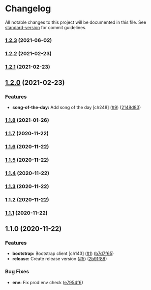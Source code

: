 # Changelog

All notable changes to this project will be documented in this file. See [standard-version](https://github.com/conventional-changelog/standard-version) for commit guidelines.

### [1.2.3](https://github.com/prashanthr/today-cli/compare/v1.2.2...v1.2.3) (2021-06-02)

### [1.2.2](https://github.com/prashanthr/today-cli/compare/v1.2.1...v1.2.2) (2021-02-23)

### [1.2.1](https://github.com/prashanthr/today-cli/compare/v1.2.0...v1.2.1) (2021-02-23)

## [1.2.0](https://github.com/prashanthr/today-cli/compare/v1.1.8...v1.2.0) (2021-02-23)


### Features

* **song-of-the-day:** Add song of the day [ch248] ([#9](https://github.com/prashanthr/today-cli/issues/9)) ([2148d83](https://github.com/prashanthr/today-cli/commit/2148d83c7b2d5a4d9fdc181094c58970d1675121))

### [1.1.8](https://github.com/prashanthr/today-cli/compare/v1.1.7...v1.1.8) (2021-01-26)

### [1.1.7](https://github.com/prashanthr/today-cli/compare/v1.1.6...v1.1.7) (2020-11-22)

### [1.1.6](https://github.com/prashanthr/today-cli/compare/v1.1.5...v1.1.6) (2020-11-22)

### [1.1.5](https://github.com/prashanthr/today-cli/compare/v1.1.4...v1.1.5) (2020-11-22)

### [1.1.4](https://github.com/prashanthr/today-cli/compare/v1.1.3...v1.1.4) (2020-11-22)

### [1.1.3](https://github.com/prashanthr/today-cli/compare/v1.1.2...v1.1.3) (2020-11-22)

### [1.1.2](https://github.com/prashanthr/today-cli/compare/v1.1.1...v1.1.2) (2020-11-22)

### [1.1.1](https://github.com/prashanthr/today-cli/compare/v1.1.0...v1.1.1) (2020-11-22)

## 1.1.0 (2020-11-22)


### Features

* **bootstrap:** Bootstrap client [ch143] ([#1](https://github.com/prashanthr/today-cli/issues/1)) ([b7d7f65](https://github.com/prashanthr/today-cli/commit/b7d7f6597486bd68d6d607ba02d4cba5ca1a4f8e))
* **release:** Create release version ([#5](https://github.com/prashanthr/today-cli/issues/5)) ([2b91f88](https://github.com/prashanthr/today-cli/commit/2b91f88c2c2c96c255f1571867c2bdda7cbd3737))


### Bug Fixes

* **env:** Fix prod env check ([e7954f6](https://github.com/prashanthr/today-cli/commit/e7954f649e36cd15a812d998d92276eca02b198b))
